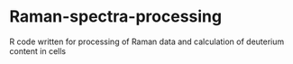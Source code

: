 # Raman-spectra-processing
R code written for processing of Raman data and calculation of deuterium content in cells
